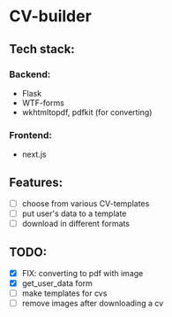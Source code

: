 # CV-builder
## Tech stack: 
### Backend:
- Flask 
- WTF-forms 
- wkhtmltopdf, pdfkit (for converting)
### Frontend:
- next.js

## Features: 
- [ ] choose from various CV-templates
- [ ] put user's data to a template 
- [ ] download in different formats 

## TODO:
- [x] FIX: converting to pdf with image
- [x] get_user_data form 
- [ ] make templates for cvs
- [ ] remove images after downloading a cv
